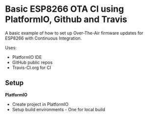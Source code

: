 # Basic ESP8266 OTA CI using PlatformIO, Github and Travis
 A basic example of how to set up Over-The-Air firmware updates for ESP8266 with Continuous Integration.
 
Uses:
 - PlatformIO IDE
 - GitHub public repos
 - Travis-CI.org for CI

## Setup
**PlatformIO**

 - Create project in PlatformIO
 - Setup build environments
		 - One for local build

<!--stackedit_data:
eyJoaXN0b3J5IjpbLTE4ODM5NDI4MDYsLTU2ODA4ODkyOSwtMT
E3NTMxMzQ1OSwtMTY1MTg1MzBdfQ==
-->